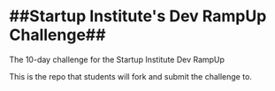 ##Startup Institute's Dev RampUp Challenge##
=========

The 10-day challenge for the Startup Institute Dev RampUp

This is the repo that students will fork and submit the challenge to.